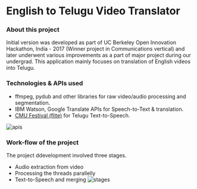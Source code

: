 # English to Telugu Video Translator
### About this project
Initial version was developed as part of UC Berkeley Open Innovation Hackathon, India - 2017 (Winner project in Communications vertical) and later underwent various improvements as a part of major project during our undergrad. This application mainly focuses on translation of English videos into Telugu. 

### Technologies & APIs used
- ffmpeg, pydub and other libraries for raw video/audio processing and segmentation.
- IBM Watson, Google Translate APIs for Speech-to-Text & translation.
- [CMU Festival (flite)](https://github.com/festvox/flite) for Telugu Text-to-Speech.

![apis](https://github.com/chaitanyakasaraneni/capstoneproject/blob/master/images/api.PNG "APIs used")

### Work-flow of the project
The project ddevelopment involved three stages.
 - Audio extraction from video
 - Processing the threads parallelly
 - Text-to-Speech and merging
![stages](https://github.com/chaitanyakasaraneni/capstoneproject/blob/master/images/stage.PNG "Work flow")
